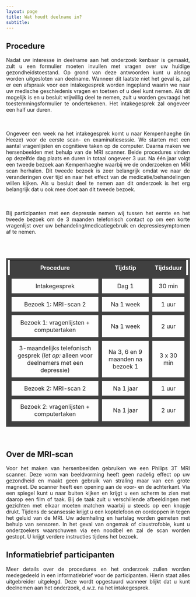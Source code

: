 ```yaml
---
layout: page
title: Wat houdt deelname in?
subtitle:
---
```


<div align = "justify"> 
	<p>
		<h2> Procedure </h2>

Nadat uw interesse in deelname aan het onderzoek kenbaar is gemaakt, zult u een formulier moeten invullen met vragen over uw huidige gezondheidstoestand. Op grond van deze antwoorden kunt u alsnog worden uitgesloten van deelname. Wanneer dit laatste niet het geval is, zal er een afspraak voor een intakegesprek worden ingepland waarin we naar uw medische geschiedenis vragen en toetsen of u deel kunt nemen. Als dit mogelijk is en u besluit vrijwillig deel te nemen, zult u worden gevraagd het toestemmingsformulier te ondertekenen. Het intakegesprek zal ongeveer een half uur duren.

<br><br>Ongeveer een week na het intakegesprek komt u naar Kempenhaeghe (in Heeze) voor de eerste scan- en examinatiesessie. We starten met een aantal vragenlijsten en cognitieve taken op de computer. Daarna maken we hersenbeelden met behulp van de MRI scanner. Beide procedures vinden op dezelfde dag plaats en duren in totaal ongeveer 3 uur. Na één jaar volgt een tweede bezoek aan Kempenhaeghe waarbij we de onderzoeken en MRI scan herhalen. Dit tweede bezoek is zeer belangrijk omdat we naar de veranderingen over tijd en naar het effect van de medicatie/behandelingen willen kijken. Als u besluit deel te nemen aan dit onderzoek is het erg belangrijk dat u ook mee doet aan dit tweede bezoek. 

<br><br> Bij participanten met een depressie nemen wij tussen het eerste en het tweede bezoek om de 3 maanden telefonisch contact op om een korte vragenlijst over uw behandeling/medicatiegebruik en depressiesymptomen af te nemen.

<br><br>
<style type="text/css">
  table          {border:solid 5px #404040;}
  table td       {border:solid 10px #404040; padding: 10px; text-align: center; vertical-align: middle;}
  table th       {padding: 10px; text-align: center; vertical-align: middle;}
  table tr#r1  {background-color: #404040; color:white;}

</style>

<table style = "width:100%" align="center">
	<tr id="r1">
		<th> Procedure </th>
		<th> Tijdstip </th>
		<th> Tijdsduur </th>
	</tr>
	<tr id="r2">
		<td> Intakegesprek </td>
		<td> Dag 1 </td>
		<td> 30 min </td>
	</tr>
	<tr id="r3">
		<td> Bezoek 1: MRI-scan 2</td>
		<td> Na 1 week </td>
		<td> 1 uur </td>
	</tr>	
	<tr id="r4">
		<td> Bezoek 1: vragenlijsten + computertaken</td>
		<td> Na 1 week </td>
		<td> 2 uur</td>
	</tr>
	<tr id="r5">
		<td> 3-maandelijks telefonisch gesprek (<i>let op:</i> alleen voor deelnemers met een depressie)</td>
		<td> Na 3, 6 en 9 maanden na bezoek 1 </td>
		<td> 3 x 30 min </td>
	</tr>
	<tr id="r6">
		<td> Bezoek 2: MRI-scan 2</td>
		<td> Na 1 jaar </td>
		<td> 1 uur </td>
	</tr>	
	<tr id="r7">
		<td> Bezoek 2: vragenlijsten + computertaken</td>
		<td> Na 1 jaar</td>
		<td> 2 uur </td>
	</tr>
</table>	
<br>

<div align="justify">
	<p>
		<h2> Over de MRI-scan </h2>

Voor het maken van hersenbeelden gebruiken we een Philips 3T MRI scanner. Deze vorm van beeldvorming heeft geen nadelig effect op uw gezondheid en maakt geen gebruik van straling maar van een grote magneet. De scanner heeft een opening aan de voor- en de achterkant. Via een spiegel kunt u naar buiten kijken en krijgt u een scherm te zien met daarop een film of taak. Bij de taak zult u verschillende afbeeldingen met gezichten met elkaar moeten matchen waarbij u steeds op een knopje drukt. Tijdens de scansessie krijgt u een koptelefoon en oordoppen in tegen het geluid van de MRI. Uw ademhaling en hartslag worden gemeten met behulp van sensoren. In het geval van ongemak of claustrofobie, kunt u onderzoekers waarschuwen via een noodbel en zal de scan worden gestopt. U krijgt verdere instructies tijdens het bezoek.

</p></div> 

<div align="justify">
	<p>
		<h2> Informatiebrief participanten </h2>

Meer details over de procedures en het onderzoek zullen worden medegedeeld in een informatiebrief voor de participanten. Hierin staat alles uitgebreider uitgelegd. Deze wordt opgestuurd wanneer blijkt dat u kunt deelnemen aan het onderzoek, d.w.z. na het intakegesprek.
</p>
</div> 


